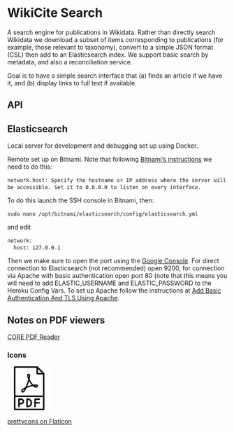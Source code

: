 # WikiCite Search

A search engine for publications in Wikidata. Rather than directly search Wikidata we download a subset of items corresponding to publications (for example, those relevant to taxonomy), convert to a simple JSON format (CSL) then add to an Elasticsearch index. We support basic search by metadata, and also a reconciliation service.

Goal is to have a simple search interface that (a) finds an article if we have it, and (b) display links to full text if available.

## API




## Elasticsearch

Local server for development and debugging set up using Docker.

Remote set up on Bitnami. Note that following [Bitnami’s instructions](https://docs.bitnami.com/google/apps/elasticsearch/administration/connect-remotely/) we need to do this:

```
network.host: Specify the hostname or IP address where the server will be accessible. Set it to 0.0.0.0 to listen on every interface.
```

To do this launch the SSH console in Bitnami, then:

```
sudo nano /opt/bitnami/elasticsearch/config/elasticsearch.yml
```

and edit

```
network:
  host: 127.0.0.1
```


Then we make sure to open the port using the [Google Console](https://docs.bitnami.com/google/faq/administration/use-firewall/). For direct connection to Elasticsearch (not recommended) open 9200, for connection via Apache with basic authentication open port 80 (note that this means you will need to add ELASTIC_USERNAME and ELASTIC_PASSWORD to the Heroku Config Vars. To set up Apache follow the instructions at [Add Basic Authentication And TLS Using Apache](https://docs.bitnami.com/google/apps/elasticsearch/administration/add-basic-auth-and-tls/).


## Notes on PDF viewers

[CORE PDF Reader](https://github.com/oacore/reader)

### Icons

<img src="https://github.com/rdmpage/wikicite-search/raw/main/images/1126709.png" width="100" height="100">

[prettycons on Flaticon](https://www.flaticon.com/free-icon/file_1126709?term=pdf&page=1&position=68&page=1&position=68&related_id=1126709&origin=search)